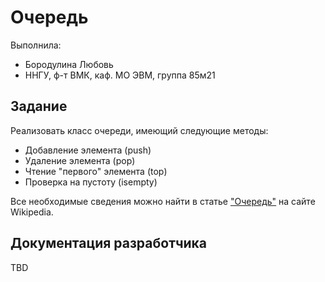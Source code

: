 # Очередь

Выполнила:

 - Бородулина Любовь
 - ННГУ, ф-т ВМК, каф. МО ЭВМ, группа 85м21

## Задание

Реализовать класс очереди, имеющий следующие методы:

 - Добавление элемента (push)
 - Удаление элемента (pop)
 - Чтение "первого" элемента (top)
 - Проверка на пустоту (isempty)

Все необходимые сведения можно найти в статье
["Очередь"][queue] на сайте Wikipedia.

## Документация разработчика

TBD

<!-- LINKS -->

[queue]: https://ru.wikipedia.org/wiki/%D0%9E%D1%87%D0%B5%D1%80%D0%B5%D0%B4%D1%8C_(%D0%BF%D1%80%D0%BE%D0%B3%D1%80%D0%B0%D0%BC%D0%BC%D0%B8%D1%80%D0%BE%D0%B2%D0%B0%D0%BD%D0%B8%D0%B5)
